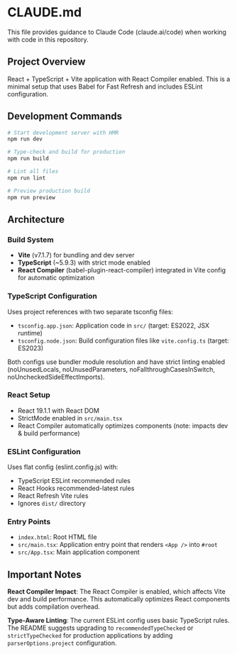 # CLAUDE.md

This file provides guidance to Claude Code (claude.ai/code) when working with code in this repository.

## Project Overview

React + TypeScript + Vite application with React Compiler enabled. This is a minimal setup that uses Babel for Fast Refresh and includes ESLint configuration.

## Development Commands

```bash
# Start development server with HMR
npm run dev

# Type-check and build for production
npm run build

# Lint all files
npm run lint

# Preview production build
npm run preview
```

## Architecture

### Build System
- **Vite** (v7.1.7) for bundling and dev server
- **TypeScript** (~5.9.3) with strict mode enabled
- **React Compiler** (babel-plugin-react-compiler) integrated in Vite config for automatic optimization

### TypeScript Configuration
Uses project references with two separate tsconfig files:
- `tsconfig.app.json`: Application code in `src/` (target: ES2022, JSX runtime)
- `tsconfig.node.json`: Build configuration files like `vite.config.ts` (target: ES2023)

Both configs use bundler module resolution and have strict linting enabled (noUnusedLocals, noUnusedParameters, noFallthroughCasesInSwitch, noUncheckedSideEffectImports).

### React Setup
- React 19.1.1 with React DOM
- StrictMode enabled in `src/main.tsx`
- React Compiler automatically optimizes components (note: impacts dev & build performance)

### ESLint Configuration
Uses flat config (eslint.config.js) with:
- TypeScript ESLint recommended rules
- React Hooks recommended-latest rules
- React Refresh Vite rules
- Ignores `dist/` directory

### Entry Points
- `index.html`: Root HTML file
- `src/main.tsx`: Application entry point that renders `<App />` into `#root`
- `src/App.tsx`: Main application component

## Important Notes

**React Compiler Impact**: The React Compiler is enabled, which affects Vite dev and build performance. This automatically optimizes React components but adds compilation overhead.

**Type-Aware Linting**: The current ESLint config uses basic TypeScript rules. The README suggests upgrading to `recommendedTypeChecked` or `strictTypeChecked` for production applications by adding `parserOptions.project` configuration.
